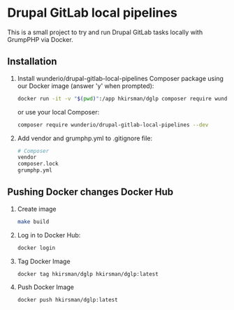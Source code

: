 # Drupal GitLab local pipelines

This is a small project to try and run Drupal GitLab tasks locally with
GrumpPHP via Docker.

## Installation

1. Install wunderio/drupal-gitlab-local-pipelines Composer package using our
   Docker image (answer 'y' when prompted):

   ```bash
   docker run -it -v "$(pwd)":/app hkirsman/dglp composer require wunderio/drupal-gitlab-local-pipelines --dev
   ```

   or use your local Composer:

   ```bash
   composer require wunderio/drupal-gitlab-local-pipelines --dev
   ```

2. Add vendor and grumphp.yml to .gitignore file:

    ```bash
    # Composer
    vendor
    composer.lock
    grumphp.yml
    ```

## Pushing Docker changes Docker Hub

1. Create image

    ```bash
    make build
    ```

2. Log in to Docker Hub:


    ```bash
    docker login
    ```

3. Tag Docker Image

    ```bash
    docker tag hkirsman/dglp hkirsman/dglp:latest
    ```

4. Push Docker Image

    ```bash
    docker push hkirsman/dglp:latest
    ```
